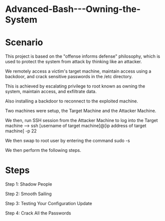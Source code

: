 # Advanced-Bash---Owning-the-System

# Scenario

This project is based on the "offense informs defense" philosophy, which is used to protect the system from attack by thinking like an attacker.

We remotely access a victim's target machine, maintain access using a backdoor, and crack sensitive passwords in the /etc directory.

This is achieved by escalating privilege to root known as owning the system, maintain access, and exfiltrate data.

Also installing a backdoor to reconnect to the exploited machine.

Two machines were setup, the Target Machine and the Attacker Machine.

We then, run SSH session from the Attacker Machine to log into the Target machine --> ssh [username of target machine]@[ip address of target machine] -p 22

We then swap to root user by entering the command sudo -s

We then perform the following steps.

# Steps

Step 1: Shadow People

Step 2: Smooth Sailing

Step 3:  Testing Your Configuration Update

Step 4: Crack All the Passwords
